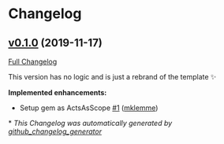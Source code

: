 # Changelog

## [v0.1.0](https://github.com/invisiblehats/acts_as_scope/tree/v0.1.0) (2019-11-17)

[Full Changelog](https://github.com/invisiblehats/acts_as_scope/compare/cd163e25f91c36e140f39d9dfb7271ab05207a8e...v0.1.0)

This version has no logic and is just a rebrand of the template ✨ 

**Implemented enhancements:**

- Setup gem as ActsAsScope [\#1](https://github.com/invisiblehats/acts_as_scope/pull/1) ([mklemme](https://github.com/mklemme))



\* *This Changelog was automatically generated by [github_changelog_generator](https://github.com/github-changelog-generator/github-changelog-generator)*
